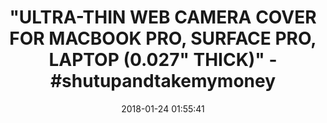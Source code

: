 ---
title: >-
  "ULTRA-THIN WEB CAMERA COVER FOR MACBOOK PRO, SURFACE PRO, LAPTOP (0.027"
  THICK)" - #shutupandtakemymoney
name: >-
  Webcam Cover Metal Slider by CloudValley, Ultra-Thin Web Camera Cover for
  Macbook Pro, Surfcase Pro, Laptop, Privacy Cover Protecting Your Digital Life
date: '2018-01-24 01:55:41'
buy_now: >-
  https://www.amazon.com/CloudValley-Ultra-Thin-Macbook-Surfcase-Protecting/dp/B072M9LVDR?psc=1&SubscriptionId=AKIAIA5RBQIWQVTCUEUQ&tag=coldcutdeals-20&linkCode=xm2&camp=2025&creative=165953&creativeASIN=B072M9LVDR
description_markdown: >+
  Webcam Cover Metal Slider by CloudValley, Ultra-Thin Web Camera Cover for
  Macbook Pro, Surfcase Pro, Laptop, Privacy Cover Protecting Your Digital Life

    - Protecting Your Digital Life: Covers your webcam when not in use, and prevents web hackers from Spying on you. It is perfect to provide privacy, security and peace of mind to individuals, groups, companies, organizations and governments.

    - Fashional Super Slim Design: Measuring only 0.027in thick, ergonomic and seamless mechanical webcam privacy cover, It does not prevent laptops from closing perfectly. privacy, security and peace of mind you deserve.

    - Fits on Most Devices: Compatible with macbook, macbook pro, surfcase, surfcase pro, laptops, Android tablet, iPhone, iPad and many more smartphone. Does not interfere with web use or indicator light. It does not damage your device in any way.

    - Solid Durable and Easy to Use: High quality aluminum alloy, Adheres with double sided 3M tape, stays on strong when properly attached. Simply align to your webcam, attach and press firmly for 15 seconds for a strong, but non-permanent seal.

    - 100% Satisfaction Guaranty: If you aren't completely satisfied with your purchase, just contact us and we'll refund your order.

tweet_id_str: '955982402865762304'
price: $19.99
you_save: ''
asin: B072M9LVDR
image: 'https://images-na.ssl-images-amazon.com/images/I/41Z5B5Zo9UL.jpg'

---